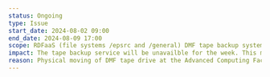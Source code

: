 ```yaml
---
status: Ongoing
type: Issue
start_date: 2024-08-02 09:00
end_date: 2024-08-09 17:00
scope: RDFaaS (file systems /epsrc and /general) DMF tape backup system 
impact: The tape backup service will be unavailble for the week. This means that no new data will be backed up during the week so there is a small risk that new data could be lost during this week. Once the service is resumed a catch up back up will take place which means all data will then be backed up. 
reason: Physical moving of DMF tape drive at the Advanced Computing Facility (ACF) 
---
```

